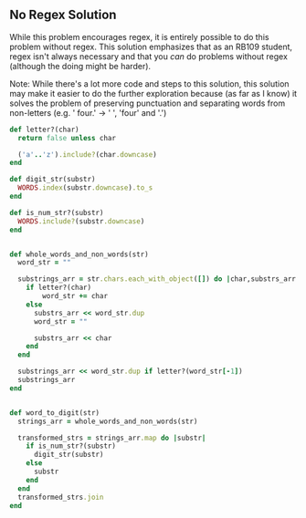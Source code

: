 ## No Regex Solution

While this problem encourages regex, it is entirely possible to do this problem without regex. This solution emphasizes that as an RB109 student, regex isn't always necessary and that you _can_ do problems without regex (although the doing might be harder).

Note: While there's a lot more code and steps to this solution, this solution may make it easier to do the further exploration because (as far as I know) it solves the problem of preserving punctuation and separating words from non-letters (e.g. ' four.' -> ' ', 'four' and '.')

```ruby
def letter?(char)
  return false unless char

  ('a'..'z').include?(char.downcase)
end

def digit_str(substr)
  WORDS.index(substr.downcase).to_s
end

def is_num_str?(substr)
  WORDS.include?(substr.downcase)
end


def whole_words_and_non_words(str)
  word_str = ""

  substrings_arr = str.chars.each_with_object([]) do |char,substrs_arr|
    if letter?(char)
        word_str += char
    else
      substrs_arr << word_str.dup
      word_str = ""

      substrs_arr << char
    end
  end

  substrings_arr << word_str.dup if letter?(word_str[-1])
  substrings_arr
end


def word_to_digit(str)
  strings_arr = whole_words_and_non_words(str)

  transformed_strs = strings_arr.map do |substr|
    if is_num_str?(substr)
      digit_str(substr)
    else
      substr
    end
  end
  transformed_strs.join
end
```
